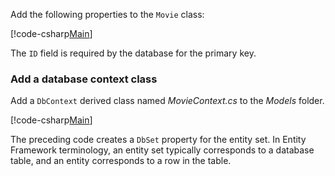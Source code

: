 Add the following properties to the `Movie` class:

[!code-csharp[Main](../../tutorials/razor-pages/razor-pages-start/sample/RazorPagesMovie/Models/MovieNoEF.cs?name=snippet_MovieNoEF)]

The `ID` field is required by the database for the primary key.

<a name="dc"></a>
### Add a database context class

Add a `DbContext` derived class named *MovieContext.cs* to the *Models* folder.

[!code-csharp[Main](../../tutorials/razor-pages/razor-pages-start/sample/RazorPagesMovie/Models/MovieContext.cs)]

The preceding code creates a `DbSet` property for the entity set. In Entity Framework terminology, an entity set typically corresponds to a database table, and an entity corresponds to a row in the table.